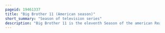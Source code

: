 ```yaml
---
pageid: 19461337
title: "Big Brother 11 (American season)"
short_summary: "Season of television series"
description: "Big Brother 11 is the eleventh Season of the american Reality Tv Series big Brother. It is based upon the Netherlands series of the same name, which gained notoriety in 1999 and 2000. The Series premiered on Cbs on 9 July 2009 and lasted ten Weeks until the live Finale on 15 September 2009. The Eleventh Season saw a slight Increase in Ratings when compared to the past Season of the Series, which had some of the lowest Ratings to Date. The Season premiered to a Total of 6. 59 million Viewers, a slight Increase from the previous Season's Launch. Despite this, it is the second Lowest Premiere for a Season behind Big Brother 10. The Season Finale had a Total of 7. 78 million Viewers, continuing to average slightly above the past Season. The Series had a total Average of 7. 19 million Viewers, higher than that of the previous two Seasons. Big Brother 11 featured a Total of 13 Houseguests, one of which was a returning Player from a previous Season. The Series ended after 73 Days in which houseguest Jordan Lloyd was crowned Winner and natalie Martinez the Runner-Up."
---
```


